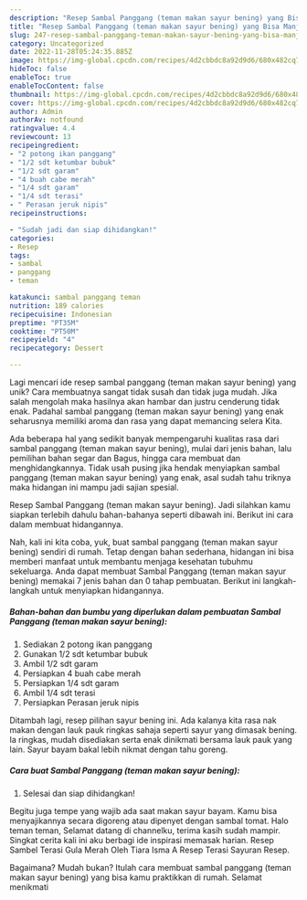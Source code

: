 ```yaml
---
description: "Resep Sambal Panggang (teman makan sayur bening) yang Bisa Manjain Lidah"
title: "Resep Sambal Panggang (teman makan sayur bening) yang Bisa Manjain Lidah"
slug: 247-resep-sambal-panggang-teman-makan-sayur-bening-yang-bisa-manjain-lidah
category: Uncategorized
date: 2022-11-28T05:24:35.885Z
image: https://img-global.cpcdn.com/recipes/4d2cbbdc8a92d9d6/680x482cq70/sambal-panggang-teman-makan-sayur-bening-foto-resep-utama.jpg
hideToc: false
enableToc: true
enableTocContent: false
thumbnail: https://img-global.cpcdn.com/recipes/4d2cbbdc8a92d9d6/680x482cq70/sambal-panggang-teman-makan-sayur-bening-foto-resep-utama.jpg
cover: https://img-global.cpcdn.com/recipes/4d2cbbdc8a92d9d6/680x482cq70/sambal-panggang-teman-makan-sayur-bening-foto-resep-utama.jpg
author: Admin
authorAv: notfound
ratingvalue: 4.4
reviewcount: 13
recipeingredient:
- "2 potong ikan panggang"
- "1/2 sdt ketumbar bubuk"
- "1/2 sdt garam"
- "4 buah cabe merah"
- "1/4 sdt garam"
- "1/4 sdt terasi"
- " Perasan jeruk nipis"
recipeinstructions:

- "Sudah jadi dan siap dihidangkan!"
categories:
- Resep
tags:
- sambal
- panggang
- teman

katakunci: sambal panggang teman 
nutrition: 189 calories
recipecuisine: Indonesian
preptime: "PT35M"
cooktime: "PT50M"
recipeyield: "4"
recipecategory: Dessert

---
```





Lagi mencari ide resep sambal panggang (teman makan sayur bening) yang unik? Cara membuatnya sangat tidak susah dan tidak juga mudah. Jika salah mengolah maka hasilnya akan hambar dan justru cenderung tidak enak. Padahal sambal panggang (teman makan sayur bening) yang enak seharusnya memiliki aroma dan rasa yang dapat memancing selera Kita.





Ada beberapa hal yang sedikit banyak mempengaruhi kualitas rasa dari sambal panggang (teman makan sayur bening), mulai dari jenis bahan, lalu pemilihan bahan segar dan Bagus, hingga cara membuat dan menghidangkannya. Tidak usah pusing jika hendak menyiapkan sambal panggang (teman makan sayur bening) yang enak,      asal sudah tahu triknya maka hidangan ini mampu jadi sajian spesial.














Resep Sambal Panggang (teman makan sayur bening). Jadi silahkan kamu siapkan terlebih dahulu bahan-bahanya seperti dibawah ini. Berikut ini cara dalam membuat hidangannya.






Nah, kali ini kita coba, yuk, buat sambal panggang (teman makan sayur bening) sendiri di rumah. Tetap dengan bahan sederhana, hidangan ini bisa memberi manfaat untuk membantu menjaga kesehatan tubuhmu sekeluarga. Anda dapat membuat Sambal Panggang (teman makan sayur bening) memakai 7 jenis bahan dan 0 tahap pembuatan. Berikut ini langkah-langkah untuk menyiapkan hidangannya.

<!--inarticleads1-->

##### Bahan-bahan dan bumbu yang diperlukan dalam pembuatan Sambal Panggang (teman makan sayur bening):

1. Sediakan 2 potong ikan panggang
1. Gunakan 1/2 sdt ketumbar bubuk
1. Ambil 1/2 sdt garam
1. Persiapkan 4 buah cabe merah
1. Persiapkan 1/4 sdt garam
1. Ambil 1/4 sdt terasi
1. Persiapkan  Perasan jeruk nipis


Ditambah lagi, resep pilihan sayur bening ini. Ada kalanya kita rasa nak makan dengan lauk pauk ringkas sahaja seperti sayur yang dimasak bening. Ia ringkas, mudah disediakan serta enak dinikmati bersama lauk pauk yang lain. Sayur bayam bakal lebih nikmat dengan tahu goreng. 

<!--inarticleads2-->

##### Cara buat Sambal Panggang (teman makan sayur bening):


1. Selesai dan siap dihidangkan!

Begitu juga tempe yang wajib ada saat makan sayur bayam. Kamu bisa menyajikannya secara digoreng atau dipenyet dengan sambal tomat. Halo teman teman, Selamat datang di channelku, terima kasih sudah mampir. Singkat cerita kali ini aku berbagi ide inspirasi memasak harian. Resep Sambel Terasi Gula Merah Oleh Tiara Isma A Resep Terasi Sayuran Resep. 

Bagaimana? Mudah bukan? Itulah cara membuat sambal panggang (teman makan sayur bening) yang bisa kamu praktikkan di rumah. Selamat menikmati
